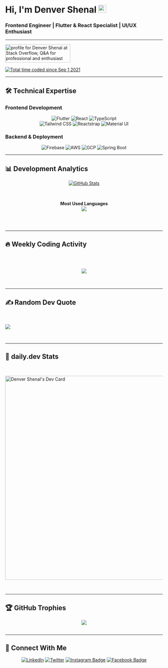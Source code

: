 # Hi, I'm Denver Shenal <img src="https://media.giphy.com/media/hvRJCLFzcasrR4ia7z/giphy.gif" width="25px">
### **Frontend Engineer | Flutter & React Specialist | UI/UX Enthusiast**  

---

<a href="https://stackoverflow.com/users/13601462/denver-shenal"><img src="https://stackoverflow.com/users/flair/13601462.png?theme=dark" width="208" height="58" alt="profile for Denver Shenal at Stack Overflow, Q&amp;A for professional and enthusiast programmers" title="profile for Denver Shenal at Stack Overflow, Q&amp;A for professional and enthusiast programmers"></a>

<a href="https://wakatime.com/@01f1e696-4706-4b0c-9e64-49b9a6227cc7"><img src="https://wakatime.com/badge/user/01f1e696-4706-4b0c-9e64-49b9a6227cc7.svg" alt="Total time coded since Sep 1 2021" /></a>
[](https://visitor-badge.glitch.me/badge?page_id=Paradox2405.visitor-badge)

---

## 🛠 **Technical Expertise**  

### **Frontend Development**  
<div align="center">
  
![Flutter](https://img.shields.io/badge/-Flutter-02569B?style=for-the-badge&logo=flutter&logoColor=white)
![React](https://img.shields.io/badge/-React-61DAFB?style=for-the-badge&logo=react&logoColor=black)
![TypeScript](https://img.shields.io/badge/-TypeScript-3178C6?style=for-the-badge&logo=typescript&logoColor=white)  
![Tailwind CSS](https://img.shields.io/badge/-Tailwind_CSS-06B6D4?style=for-the-badge&logo=tailwind-css&logoColor=white)
![Reactstrap](https://img.shields.io/badge/-Reactstrap-61DAFB?style=for-the-badge&logo=react&logoColor=black)
![Material UI](https://img.shields.io/badge/-MUI-007FFF?style=for-the-badge&logo=mui&logoColor=white)

</div>

### **Backend & Deployment**  
<div align="center">

![Firebase](https://img.shields.io/badge/-Firebase-FFCA28?style=for-the-badge&logo=firebase&logoColor=black)
![AWS](https://img.shields.io/badge/-AWS-232F3E?style=for-the-badge&logo=amazon-aws&logoColor=white)
![GCP](https://img.shields.io/badge/-Google_Cloud-4285F4?style=for-the-badge&logo=google-cloud&logoColor=white)
![Spring Boot](https://img.shields.io/badge/-Spring_Boot-6DB33F?style=for-the-badge&logo=spring-boot&logoColor=white)

</div>

---

## 📊 **Development Analytics**  

<div align="center">

<!-- GitHub Stats -->
[![GitHub Stats](https://github-readme-stats.vercel.app/api?username=Paradox2405&show_icons=true&theme=algolia&hide_title=true&rank_icon=github)](https://github.com/Paradox2405)

<!-- Top Languages Alltime-->
<br><br>
**Most Used Languages**
<br>
<img src="https://wakatime.com/share/@Paradox2405/148262af-2ddd-4a12-a82f-d7da41668302.svg" />

</div>

<br><br>

---

## 🔥 **Weekly Coding Activity**  
<br><br>
<div align="center">
<img src="https://wakatime.com/share/@Paradox2405/0e793e14-5f12-445d-b8f4-da034486f2f3.svg" />
</div>
<br><br>

---

## ✍️ **Random Dev Quote**
<br>

![](https://quotes-github-readme.vercel.app/api?type=horizontal&theme=radical)

<br>

---

## 📔 **daily.dev Stats**
<br>

<a href="https://app.daily.dev/paradox2405"><img src="https://api.daily.dev/devcards/v2/_xjBPLrGp.png?type=wide&r=pft" width="652" alt="Denver Shenal's Dev Card"/></a>

<br>

---

## 🏆 **GitHub Trophies**

<div align="center">
<img src="https://github-trophies.vercel.app/?username=Paradox2405&theme=radical&no-frame=false&no-bg=false&margin-w=4"/>
</div>
<br>

---

## 🔗 **Connect With Me**  

<div align="center">

[![LinkedIn](https://img.shields.io/badge/-LinkedIn-0A66C2?style=for-the-badge&logo=linkedin&logoColor=white)](https://linkedin.com/in/denver-shenal)
[![Twitter](https://img.shields.io/badge/-Twitter-1DA1F2?style=for-the-badge&logo=twitter&logoColor=white)](https://twitter.com/Paradox2405)
[![Instagram Badge](https://img.shields.io/badge/-Instagram-e4405f?style=for-the-badge&logo=Instagram&logoColor=white)](https://instagram.com/_therover_/)
[![Facebook Badge](https://img.shields.io/badge/-Facebook-0088cc?style=for-the-badge&logo=Facebook&logoColor=white)](https://facebook.com/denvershenal/)

</div>
